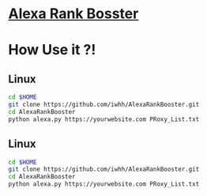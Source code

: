 # [Alexa Rank Bosster](https://iraniancoders.ir)

# How Use it ?!



## Linux
```sh
cd $HOME
git clone https://github.com/iwhh/AlexaRankBooster.git
cd AlexaRankBooster
python alexa.py https://yourwebsite.com PRoxy_List.txt
```

## Linux
```sh
cd $HOME
git clone https://github.com/iwhh/AlexaRankBooster.git
cd AlexaRankBooster
python alexa.py https://yourwebsite.com PRoxy_List.txt
```
